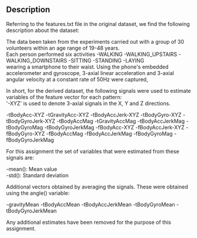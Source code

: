 ## Description  
Referring to the features.txt file in the original dataset, we find the following description about the dataset:   

The data been taken from the experiments carried out with a group of 30 volunteers within an age range of 19-48 years.     
Each person performed six activities 
-WALKING
-WALKING_UPSTAIRS
-WALKING_DOWNSTAIRS
-SITTING
-STANDING
-LAYING  
wearing a smartphone to their waist. Using the phone's embedded accelerometer and gyroscope, 3-axial linear acceleration and 3-axial angular velocity at a constant rate of 50Hz were captured,  
  
In short, for the derived dataset, the following signals were used to estimate variables of the feature vector for each pattern:  
'-XYZ' is used to denote 3-axial signals in the X, Y and Z directions.  

-tBodyAcc-XYZ
-tGravityAcc-XYZ
-tBodyAccJerk-XYZ
-tBodyGyro-XYZ
-tBodyGyroJerk-XYZ
-tBodyAccMag
-tGravityAccMag
-tBodyAccJerkMag
-tBodyGyroMag
-tBodyGyroJerkMag
-fBodyAcc-XYZ
-fBodyAccJerk-XYZ
-fBodyGyro-XYZ
-fBodyAccMag
-fBodyAccJerkMag
-fBodyGyroMag
-fBodyGyroJerkMag  

For this assignment the set of variables that were estimated from these signals are:  

-mean(): Mean value  
-std(): Standard deviation  

Additional vectors obtained by averaging the signals. These were obtained using the angle() variable:  

-gravityMean
-tBodyAccMean
-tBodyAccJerkMean
-tBodyGyroMean
-tBodyGyroJerkMean  

Any additional estimates have been removed for the purpose of this assignment.